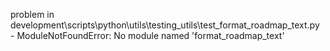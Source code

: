 problem in development\scripts\python\utils\testing_utils\test_format_roadmap_text.py - ModuleNotFoundError: No module named 'format_roadmap_text'
